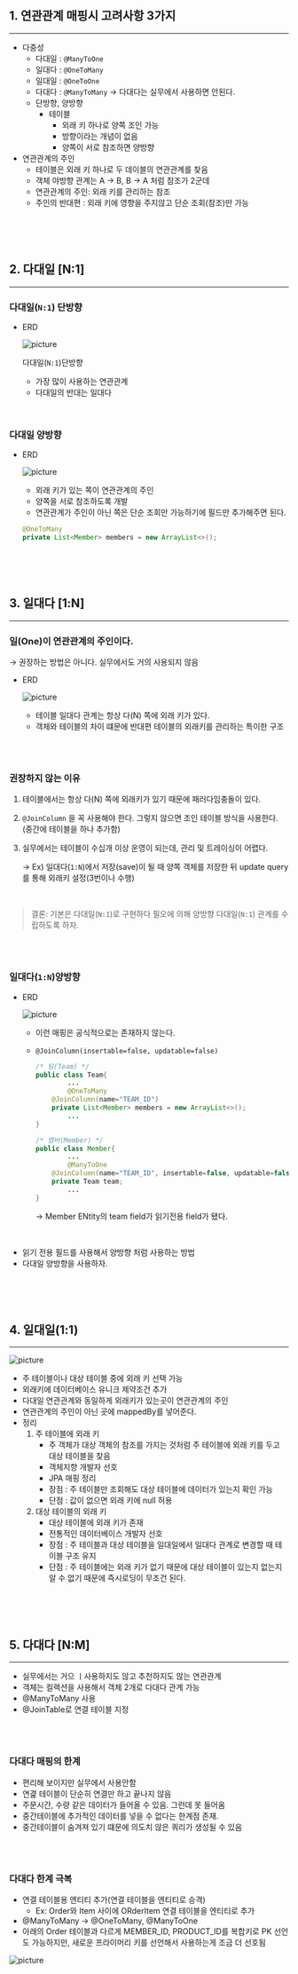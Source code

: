 ## 1. 연관관계 매핑시 고려사항 3가지

---

- 다중성
    - 다대일 : `@ManyToOne`
    - 일대다 : `@OneToMany`
    - 일대일 : `@OneToOne`
    - 다대다 : `@ManyToMany`
    → 다대다는 실무에서 사용하면 안된다.
    - 단방향, 양방향
        - 테이블
            - 외래 키 하나로 양쪽 조인 가능
            - 방향이라는 개념이 없음
            - 양쪽이 서로 참조하면 양방향
- 연관관계의 주인
    - 테이블은 외래 키 하나로 두 데이블의 연관관계를 찾음
    - 객체 야방향 관계는 A → B, B → A 처럼 참조가 2군데
    - 연관관계의 주인: 외래 키를 관리하는 참조
    - 주인의 반대편 : 외래 키에 영향을 주지않고 단순 조회(참조)만 가능



<br>

<br>

<br>

## 2. 다대일 [N:1]

---

### 다대일(`N:1`) 단방향

- ERD
  
    ![picture](https://github.com/JaeYeon33/TIL/blob/main/JPA/image/Untitled%2016.png?raw=true)
    
    다대일(`N:1`)단방향
    
    - 가장 많이 사용하는 연관관계
    - 다대일의 반대는 일대다

<br>

### 다대일 양방향

- ERD
  
    ![picture](https://github.com/JaeYeon33/TIL/blob/main/JPA/image/Untitled%2011.png?raw=true)
    
    - 외래 키가 있는 쪽이 연관관계의 주인
    - 양쪽을 서로 참조하도록 개발
    - 연관관계가 주인이 아닌 쪽은 단순 조회만 가능하기에 필드만 추가해주면 된다.
    
    ```java
    @OneToMany
    private List<Member> members = new ArrayList<>();
    ```
    



<br>

<br>

<br>

## 3. 일대다 [1:N]

---

### 일(One)이 연관관계의 주인이다.

→ 권장하는 방법은 아니다. 실무에서도 거의 사용되지 않음

- ERD
  
    ![picture](https://github.com/JaeYeon33/TIL/blob/main/JPA/image/Untitled%2012.png?raw=true)
    
    - 테이블 일대다 관계는 항상 다(N) 쪽에 외래 키가 있다.
    - 객체와 테이블의 차이 떄문에 반대편 테이블의 외래키를 관리하는 특이한 구조
    



<br>

<br>

### 권장하지 않는 이유

1. 테이블에서는 항상 다(N) 쪽에 외래키가 있기 때문에 패러다임충돌이 있다.

2. `@JoinColumn` 을 꼭 사용해야 한다. 그렇지 않으면 조인 테이블 방식을 사용한다. (중간에 테이블을 하나 추가함)

3. 실무에서는 테이블이 수십개 이상 운영이 되는데, 관리 및 트레이싱이 어렵다.
   
    → Ex) 일대다(`1:N`)에서 저장(save)이 될 때 양쪽 객체를 저장한 뒤 update query를 통해 외래키 설정(3번이나 수행)



<br>

> 결론: 기본은 다대일(`N:1`)로 구현하다 필오에 의해 양방향 다대일(`N:1`) 관계를 수립하도록 하자.
> 



<br>

<br>



### 일대다(`1:N`)양방향

- ERD
  
    ![picture](https://github.com/JaeYeon33/TIL/blob/main/JPA/image/Untitled%2013.png?raw=true)
    
    - 이런 매핑은 공식적으로는 존재하지 않는다.
    
    - `@JoinColumn(insertable=false, updatable=false)`
      
        ```java
        /* 팀(Team) */
        public class Team{
        		...
        		@OneToMany
            @JoinColumn(name="TEAM_ID")
            private List<Member> members = new ArrayList<>();
        		...
        }
        
        /* 멤버(Member) */
        public class Member{
        		...
        		@ManyToOne
            @JoinColumn(name="TEAM_ID", insertable=false, updatable=false)
            private Team team;
        		...
        }
        ```
        
        → Member ENtity의 team field가 읽기전용 field가 됐다.



<br>

- 읽기 전용 필드를 사용해서 양방향 처럼 사용하는 방법
- 다대일 양방향을 사용하자.



<br>

<br>

<br>



## 4. 일대일(1:1)

---

![picture](https://github.com/JaeYeon33/TIL/blob/main/JPA/image/Untitled%2014.png?raw=true)

- 주 테이블이나 대상 테이블 중에 외래 키 선택 가능
- 외래키에 데이터베이스 유니크 제약조건 추가
- 다대일 연관관계와 동일하게 외래키가 있는곳이 연관관계의 주인
- 연관관계의 주인이 아닌 곳에 mappedBy를 넣어준다.
- 정리
    1. 주 테이블에 외래 키
        - 주 객체가 대상 객체의 참조를 가지는 것처럼 주 테이블에 외래 키를 두고 대상 테이블을 찾음
        - 객체지향 개발자 선호
        - JPA 매핑 정리
        - 장점 : 주 테이블만 조회해도 대상 테이블에 데이터가 있는지 확인 가능
        - 단점 : 값이 없으면 외래 키에 null 허용
    2. 대상 테이블의 외래 키
        - 대상 테이블에 외래 키가 존재
        - 전통적인 데이터베이스 개발자 선호
        - 장점 : 주 테이블과 대상 테이블을 일대일에서 일대다 관계로 변경할 때 테이블 구조 유지
        - 단점 : 주 테이블에는 외래 키가 없기 때문에 대상 테이블이 있는지 없는지 알 수 없기 때문에 즉시로딩이 무조건 된다.
        



<br>

<br>

<br>



## 5. 다대다 [N:M]

---

- 실무에서는 거으 ㅣ사용하지도 않고 추천하지도 않는 연관관계
- 객체는 컬렉션을 사용해서 객체 2개로 다대다 관계 가능
- @ManyToMany 사용
- @JoinTable로 연결 테이블 지정



<br>

<br>



### 다대다 매핑의 한계

- 편리해 보이지만 실무에서 사용안함
- 연겵 테이블이 단순히 연결만 하고 끝나지 않음
- 주문시간, 수량 같은 데이터가 들어올 수 있음. 그런데 못 들어옴
- 중간테이블에 추가적인 데이터를 넣을 수 없다는 한계점 존재.
- 중간테이블이 숨겨져 있기 떄문에 의도치 않은 쿼리가 생성될 수 있음



<br>

<br>



### 다대다 한계 극복

- 연결 테이블용 엔티티 추가(연결 테이블을 엔티티로 승격)
    - Ex: Order와 Item 사이에 ORderItem 연결 테이블을 엔티티로 추가
- @ManyToMany → @OneToMany, @ManyToOne
- 아래의 Order 테이블과 다르게 MEMBER_ID, PRODUCT_ID를 복합키로 PK 선언도 가능하지만,
새로운 프라이머리 키를 선언해서 사용하는게 조금 더 선호됨

![picture](https://github.com/JaeYeon33/TIL/blob/main/JPA/image/Untitled%2015.png?raw=true)




